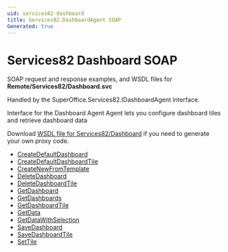 ```yaml
---
uid: services82-dashboard
title: Services82.DashboardAgent SOAP
Generated: true
---
```


# Services82 Dashboard SOAP

SOAP request and response examples, and WSDL files for **Remote/Services82/Dashboard.svc**

Handled by the <see cref="T:SuperOffice.Services82.IDashboardAgent">SuperOffice.Services82.IDashboardAgent</see> interface.

Interface for the Dashboard Agent
Agent lets you configure dashboard tiles and retrieve dashboard data

Download [WSDL file for Services82/Dashboard](../Services82-Dashboard.md) if you need to generate your own proxy code.

* [CreateDefaultDashboard](CreateDefaultDashboard.md)
* [CreateDefaultDashboardTile](CreateDefaultDashboardTile.md)
* [CreateNewFromTemplate](CreateNewFromTemplate.md)
* [DeleteDashboard](DeleteDashboard.md)
* [DeleteDashboardTile](DeleteDashboardTile.md)
* [GetDashboard](GetDashboard.md)
* [GetDashboards](GetDashboards.md)
* [GetDashboardTile](GetDashboardTile.md)
* [GetData](GetData.md)
* [GetDataWithSelection](GetDataWithSelection.md)
* [SaveDashboard](SaveDashboard.md)
* [SaveDashboardTile](SaveDashboardTile.md)
* [SetTile](SetTile.md)
